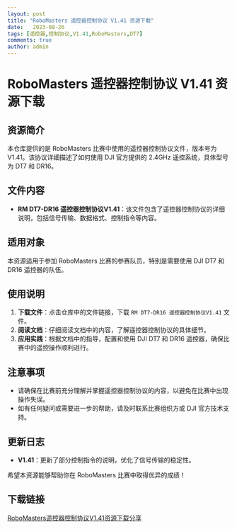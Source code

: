 ```yaml
---
layout: post
title: "RoboMasters 遥控器控制协议 V1.41 资源下载"
date:   2023-08-26
tags: [遥控器,控制协议,V1.41,RoboMasters,DT7]
comments: true
author: admin
---
```

# RoboMasters 遥控器控制协议 V1.41 资源下载

## 资源简介

本仓库提供的是 RoboMasters 比赛中使用的遥控器控制协议文件，版本号为 V1.41。该协议详细描述了如何使用 DJI 官方提供的 2.4GHz 遥控系统，具体型号为 DT7 和 DR16。

## 文件内容

- **RM DT7-DR16 遥控器控制协议V1.41**：该文件包含了遥控器控制协议的详细说明，包括信号传输、数据格式、控制指令等内容。

## 适用对象

本资源适用于参加 RoboMasters 比赛的参赛队员，特别是需要使用 DJI DT7 和 DR16 遥控器的队伍。

## 使用说明

1. **下载文件**：点击仓库中的文件链接，下载 `RM DT7-DR16 遥控器控制协议V1.41` 文件。
2. **阅读文档**：仔细阅读文档中的内容，了解遥控器控制协议的具体细节。
3. **应用实践**：根据文档中的指导，配置和使用 DJI DT7 和 DR16 遥控器，确保比赛中的遥控操作顺利进行。

## 注意事项

- 请确保在比赛前充分理解并掌握遥控器控制协议的内容，以避免在比赛中出现操作失误。
- 如有任何疑问或需要进一步的帮助，请及时联系比赛组织方或 DJI 官方技术支持。

## 更新日志

- **V1.41**：更新了部分控制指令的说明，优化了信号传输的稳定性。

希望本资源能够帮助你在 RoboMasters 比赛中取得优异的成绩！

## 下载链接

[RoboMasters遥控器控制协议V1.41资源下载分享](https://pan.quark.cn/s/b96651c271a7)